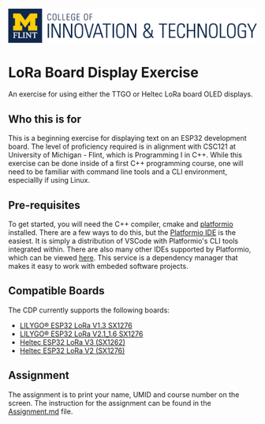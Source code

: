 ![CIT banner](CIT.Stamp.png)
# LoRa Board Display Exercise
An exercise for using either the TTGO or Heltec LoRa board OLED displays.

## Who this is for
This is a beginning exercise for displaying text on an ESP32 development board. The level of proficiency required is in alignment with CSC121 at University of Michigan - Flint, which is Programming I in C++. While this exercise can be done inside of a first C++ programming course, one will need to be familiar with command line tools and a CLI environment, especiallly if using Linux.

## Pre-requisites
To get started, you will need the C++ compiler, cmake and [platformio](https://platformio.org) installed. There are a few ways to do this, but the [Platformio IDE](https://platformio.org/platformio-ide) is the easiest. It is simply a distribution of VSCode with Platformio's CLI tools integrated within. There are also many other IDEs supported by Platformio, which can be viewed [here](https://platformio.org/install/integration). This service is a dependency manager that makes it easy to work with embeded software projects.

## Compatible Boards
The CDP currently supports the following boards:
* [LILYGO® ESP32 LoRa V1.3 SX1276](http://www.lilygo.cn/prod_view.aspx?TypeId=50003&Id=1253)
* [LILYGO® ESP32 LoRa V2.1_1.6 SX1276](https://github.com/LilyGO/TTGO-LoRa32-V2.1)
* [Heltec ESP32 LoRa V3 (SX1262)](https://www.amazon.com/MakerFocus-Development-Bluetooth-0-96inch-Display/dp/B076MSLFC9)
* [Heltec ESP32 LoRa V2 (SX1276)](https://heltec.org/project/wifi-lora-32)

## Assignment
The assignment is to print your name, UMID and course number on the screen. The instruction for the assignment can be found in the [Assignment.md](Assignment.md) file.
